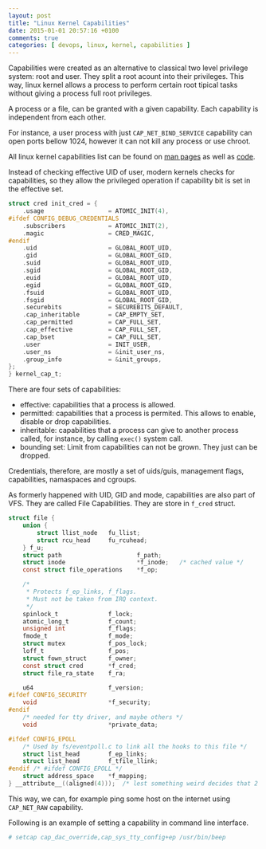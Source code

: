```yaml
---
layout: post
title: "Linux Kernel Capabilities"
date: 2015-01-01 20:57:16 +0100
comments: true
categories: [ devops, linux, kernel, capabilities ] 
---
```


Capabilities were created as an alternative to classical two level privilege system: root and user. They split a root acount into their privileges. This way, linux kernel allows a process to perform certain root tipical tasks without giving a process full root privileges.

A process or a file, can be granted with a given capability. Each capability is independent from each other.

For instance, a user process with just `CAP_NET_BIND_SERVICE` capability can open ports bellow 1024, however it can not kill any process or use chroot.

All linux kernel capabilities list can be found on [man pages](http://linux.die.net/man/7/capabilities) as well as [code](https://github.com/torvalds/linux/blob/9a3c4145af32125c5ee39c0272662b47307a8323/include/uapi/linux/capability.h).

Instead of checking effective UID of user, modern kernels checks for capabilities, so they allow the privileged operation if capability bit is set in the effective set.

``` c init_process_privileges https://github.com/torvalds/linux/blob/9a3c4145af32125c5ee39c0272662b47307a8323/kernel/cred.c
struct cred init_cred = {
	.usage                  = ATOMIC_INIT(4),
#ifdef CONFIG_DEBUG_CREDENTIALS
	.subscribers            = ATOMIC_INIT(2),
	.magic                  = CRED_MAGIC,
#endif
	.uid                    = GLOBAL_ROOT_UID,
	.gid                    = GLOBAL_ROOT_GID,
	.suid                   = GLOBAL_ROOT_UID,
	.sgid                   = GLOBAL_ROOT_GID,
	.euid                   = GLOBAL_ROOT_UID,
	.egid                   = GLOBAL_ROOT_GID,
	.fsuid                  = GLOBAL_ROOT_UID,
	.fsgid                  = GLOBAL_ROOT_GID,
	.securebits             = SECUREBITS_DEFAULT,
	.cap_inheritable        = CAP_EMPTY_SET,
	.cap_permitted          = CAP_FULL_SET,
	.cap_effective          = CAP_FULL_SET,
	.cap_bset               = CAP_FULL_SET,
	.user                   = INIT_USER,
	.user_ns                = &init_user_ns,
	.group_info             = &init_groups,
};
} kernel_cap_t;
```

There are four sets of capabilities:
- effective: capabilities that a process is allowed.
- permitted: capabilities that a process is permited. This allows to enable, disable or drop capabilities.
- inheritable: capabilities that a process can give to another process called, for instance, by calling `exec()` system call.
- bounding set: Limit from capabilities can not be grown. They just can be dropped. 

Credentials, therefore, are mostly a set of uids/guis, management flags, capabilities, namaspaces and cgroups.

As formerly happened with UID, GID and mode, capabilities are also part of VFS. They are called File Capabilities. They are store in `f_cred` struct.

``` c file_struct https://github.com/torvalds/linux/blob/603ba7e41bf5d405aba22294af5d075d8898176d/include/linux/fs.h
struct file {
	union {
		struct llist_node	fu_llist;
		struct rcu_head 	fu_rcuhead;
	} f_u;
	struct path                     f_path;
	struct inode                    *f_inode;	/* cached value */
	const struct file_operations	*f_op;

	/*
	 * Protects f_ep_links, f_flags.
	 * Must not be taken from IRQ context.
	 */
	spinlock_t              f_lock;
	atomic_long_t           f_count;
	unsigned int            f_flags;
	fmode_t                 f_mode;
	struct mutex            f_pos_lock;
	loff_t                  f_pos;
	struct fown_struct      f_owner;
	const struct cred       *f_cred;
	struct file_ra_state    f_ra;

	u64                     f_version;
#ifdef CONFIG_SECURITY
	void                    *f_security;
#endif
	/* needed for tty driver, and maybe others */
	void                    *private_data;

#ifdef CONFIG_EPOLL
	/* Used by fs/eventpoll.c to link all the hooks to this file */
	struct list_head        f_ep_links;
	struct list_head        f_tfile_llink;
#endif /* #ifdef CONFIG_EPOLL */
	struct address_space    *f_mapping;
} __attribute__((aligned(4)));	/* lest something weird decides that 2 is OK */
```

This way, we can, for example ping some host on the internet using `CAP_NET_RAW` capability.

Following is an example of setting a capability in command line interface.

``` sh 
# setcap cap_dac_override,cap_sys_tty_config+ep /usr/bin/beep
``` 


